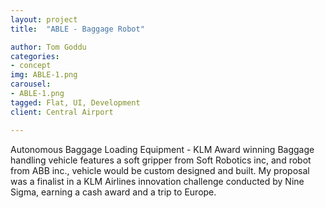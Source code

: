 ```yaml
---
layout: project
title:  "ABLE - Baggage Robot"

author: Tom Goddu
categories:
- concept
img: ABLE-1.png
carousel:
- ABLE-1.png
tagged: Flat, UI, Development
client: Central Airport

---
```

Autonomous Baggage Loading Equipment - KLM
Award winning Baggage handling vehicle features a soft gripper from Soft Robotics inc, and robot from ABB inc., vehicle would be custom designed and built.
My proposal was a finalist in a KLM Airlines innovation challenge conducted by Nine Sigma, earning a cash award and a trip to Europe.
